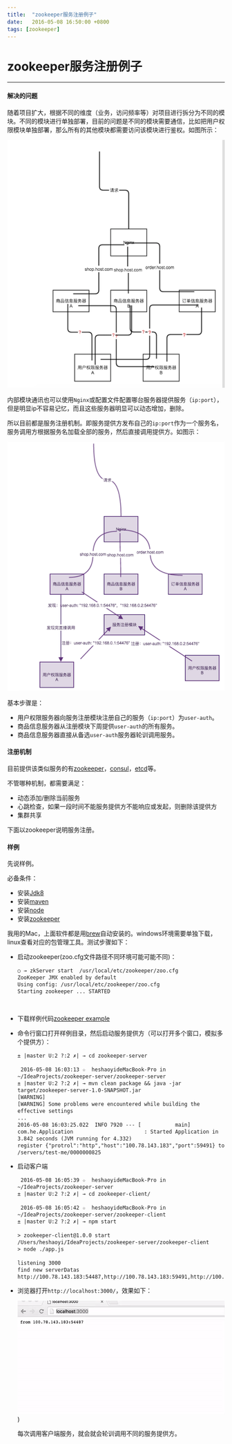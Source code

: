 ```yaml
---
title:  "zookeeper服务注册例子"
date:   2016-05-08 16:50:00 +0800
tags: [zookeeper]
---
```


# zookeeper服务注册例子
---

#### 解决的问题

​	随着项目扩大，根据不同的维度（业务，访问频率等）对项目进行拆分为不同的模块。不同的模块进行单独部署，目前的问题是不同的模块需要通信，比如把用户权限模块单独部署，那么所有的其他模块都需要访问该模块进行鉴权。如图所示：

![服务模块](/assets/images/server-communication.png)

内部模块通讯也可以使用`Nginx`或配置文件配置哪台服务器提供服务（`ip:port`），但是明显ip不容易记忆，而且这些服务器明显可以动态增加，删除。

所以目前都是服务注册机制。即服务提供方发布自己的`ip:port`作为一个服务名， 服务调用方根据服务名加载全部的服务，然后直接调用提供方。如图示：

![服务注册模块](/assets/images/server-communication-with-register.png)

基本步骤是：

* 用户权限服务器向服务注册模块注册自己的服务（`ip:port`）为`user-auth`。
* 商品信息服务器从注册模块下周提供`user-auth`的所有服务。
* 商品信息服务器直接从备选`user-auth`服务器轮训调用服务。

#### 注册机制

目前提供该类似服务的有[zookeeper](http://zookeeper.apache.org/)，[consul](https://www.consul.io/)，[etcd](https://github.com/coreos/etcd)等。

不管哪种机制，都需要满足：

* 动态添加/删除当前服务
* 心跳检查，如果一段时间不能服务提供方不能响应或发起，则删除该提供方
* 集群共享

下面以zookeeper说明服务注册。

#### 样例

先说样例。

必备条件：

* 安装[Jdk8](http://www.oracle.com/technetwork/java/javase/downloads/jdk8-downloads-2133151.html)
* 安装[maven](http://maven.apache.org/)
* 安装[node](https://nodejs.org/)
* 安装[zookeeper](http://zookeeper.apache.org/releases.html)

我用的Mac，上面软件都是用[brew](http://brew.sh/)自动安装的。windows环境需要单独下载，linux查看对应的包管理工具。测试步骤如下：

* 启动zookeeper(zoo.cfg文件路径不同环境可能可能不同)：

  ```
  ○ → zkServer start  /usr/local/etc/zookeeper/zoo.cfg
  ZooKeeper JMX enabled by default
  Using config: /usr/local/etc/zookeeper/zoo.cfg
  Starting zookeeper ... STARTED
  ```

  ​


* 下载样例代码[zookeeper example](https://github.com/shaoyihe/zookeeper-example)

* 命令行窗口打开样例目录，然后启动服务提供方（可以打开多个窗口，模拟多个提供方）：

  ```
  ± |master U:2 ?:2 ✗| → cd zookeeper-server

   2016-05-08 16:03:13 ☆  heshaoyideMacBook-Pro in ~/IdeaProjects/zookeeper-server/zookeeper-server
  ± |master U:2 ?:2 ✗| → mvn clean package && java -jar target/zookeeper-server-1.0-SNAPSHOT.jar
  [WARNING]
  [WARNING] Some problems were encountered while building the effective settings
  ...
  2016-05-08 16:03:25.022  INFO 7920 --- [           main] com.he.Application                       : Started Application in 3.842 seconds (JVM running for 4.332)
  register {"protrol":"http","host":"100.78.143.183","port":59491} to /servers/test-me/0000000825
  ```


* 启动客户端

  ```
   2016-05-08 16:05:39 ☆  heshaoyideMacBook-Pro in ~/IdeaProjects/zookeeper-server
  ± |master U:2 ?:2 ✗| → cd zookeeper-client/

   2016-05-08 16:05:42 ☆  heshaoyideMacBook-Pro in ~/IdeaProjects/zookeeper-server/zookeeper-client
  ± |master U:2 ?:2 ✗| → npm start

  > zookeeper-client@1.0.0 start /Users/heshaoyi/IdeaProjects/zookeeper-server/zookeeper-client
  > node ./app.js

  listening 3000
  find new serverDatas http://100.78.143.183:54487,http://100.78.143.183:59491,http://100.78.143.183:54490
  ```


* 浏览器打开`http://localhost:3000/`，效果如下：

  ![服务发现效果](/assets/images/zookeeper-example-efect.gif))

  每次调用客户端服务，就会就会轮训调用不同的服务提供方。

  ​




